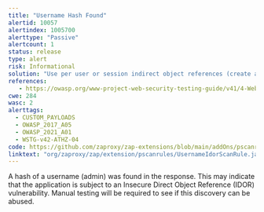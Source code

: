 ```yaml
---
title: "Username Hash Found"
alertid: 10057
alertindex: 1005700
alerttype: "Passive"
alertcount: 1
status: release
type: alert
risk: Informational
solution: "Use per user or session indirect object references (create a temporary mapping at time of use). Or, ensure that each use of a direct object reference is tied to an authorization check to ensure the user is authorized for the requested object. "
references:
   - https://owasp.org/www-project-web-security-testing-guide/v41/4-Web_Application_Security_Testing/05-Authorization_Testing/04-Testing_for_Insecure_Direct_Object_References.html
cwe: 284
wasc: 2
alerttags: 
  - CUSTOM_PAYLOADS
  - OWASP_2017_A05
  - OWASP_2021_A01
  - WSTG-v42-ATHZ-04
code: https://github.com/zaproxy/zap-extensions/blob/main/addOns/pscanrules/src/main/java/org/zaproxy/zap/extension/pscanrules/UsernameIdorScanRule.java
linktext: "org/zaproxy/zap/extension/pscanrules/UsernameIdorScanRule.java"
---
```

A hash of a username (admin) was found in the response. This may indicate that the application is subject to an Insecure Direct Object Reference (IDOR) vulnerability. Manual testing will be required to see if this discovery can be abused.

